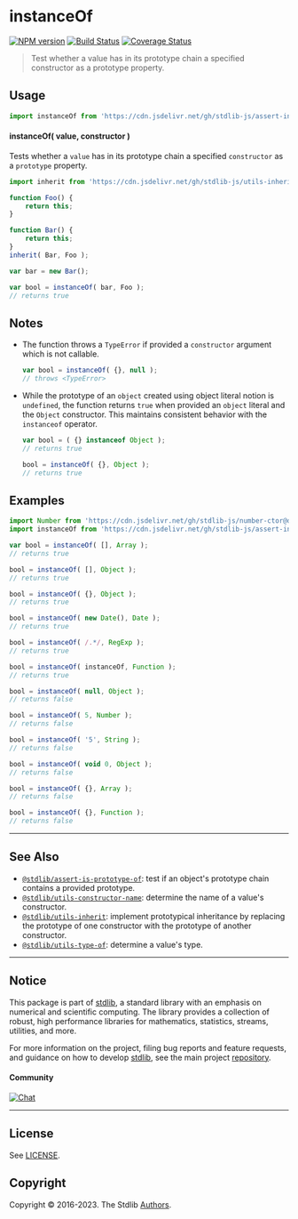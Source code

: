 <!--

@license Apache-2.0

Copyright (c) 2018 The Stdlib Authors.

Licensed under the Apache License, Version 2.0 (the "License");
you may not use this file except in compliance with the License.
You may obtain a copy of the License at

   http://www.apache.org/licenses/LICENSE-2.0

Unless required by applicable law or agreed to in writing, software
distributed under the License is distributed on an "AS IS" BASIS,
WITHOUT WARRANTIES OR CONDITIONS OF ANY KIND, either express or implied.
See the License for the specific language governing permissions and
limitations under the License.

-->

# instanceOf

[![NPM version][npm-image]][npm-url] [![Build Status][test-image]][test-url] [![Coverage Status][coverage-image]][coverage-url] <!-- [![dependencies][dependencies-image]][dependencies-url] -->

> Test whether a value has in its prototype chain a specified constructor as a prototype property.

<section class="intro">

</section>

<!-- /.intro -->



<section class="usage">

## Usage

```javascript
import instanceOf from 'https://cdn.jsdelivr.net/gh/stdlib-js/assert-instance-of@deno/mod.js';
```

#### instanceOf( value, constructor )

Tests whether a `value` has in its prototype chain a specified `constructor` as a `prototype` property.

```javascript
import inherit from 'https://cdn.jsdelivr.net/gh/stdlib-js/utils-inherit@deno/mod.js';

function Foo() {
    return this;
}

function Bar() {
    return this;
}
inherit( Bar, Foo );

var bar = new Bar();

var bool = instanceOf( bar, Foo );
// returns true
```

</section>

<!-- /.usage -->

<section class="notes">

## Notes

-   The function throws a `TypeError` if provided a `constructor` argument which is not callable.

    ```javascript
    var bool = instanceOf( {}, null );
    // throws <TypeError>
    ```

-   While the prototype of an `object` created using object literal notion is `undefined`, the function returns `true` when provided an `object` literal and the `Object` constructor. This maintains consistent behavior with the `instanceof` operator.

    ```javascript
    var bool = ( {} instanceof Object );
    // returns true

    bool = instanceOf( {}, Object );
    // returns true
    ```

</section>

<!-- /.notes -->

<section class="examples">

## Examples

<!-- eslint no-undef: "error" -->

```javascript
import Number from 'https://cdn.jsdelivr.net/gh/stdlib-js/number-ctor@deno/mod.js';
import instanceOf from 'https://cdn.jsdelivr.net/gh/stdlib-js/assert-instance-of@deno/mod.js';

var bool = instanceOf( [], Array );
// returns true

bool = instanceOf( [], Object );
// returns true

bool = instanceOf( {}, Object );
// returns true

bool = instanceOf( new Date(), Date );
// returns true

bool = instanceOf( /.*/, RegExp );
// returns true

bool = instanceOf( instanceOf, Function );
// returns true

bool = instanceOf( null, Object );
// returns false

bool = instanceOf( 5, Number );
// returns false

bool = instanceOf( '5', String );
// returns false

bool = instanceOf( void 0, Object );
// returns false

bool = instanceOf( {}, Array );
// returns false

bool = instanceOf( {}, Function );
// returns false
```

</section>

<!-- /.examples -->

<!-- Section for related `stdlib` packages. Do not manually edit this section, as it is automatically populated. -->

<section class="related">

* * *

## See Also

-   <span class="package-name">[`@stdlib/assert-is-prototype-of`][@stdlib/assert/is-prototype-of]</span><span class="delimiter">: </span><span class="description">test if an object's prototype chain contains a provided prototype.</span>
-   <span class="package-name">[`@stdlib/utils-constructor-name`][@stdlib/utils/constructor-name]</span><span class="delimiter">: </span><span class="description">determine the name of a value's constructor.</span>
-   <span class="package-name">[`@stdlib/utils-inherit`][@stdlib/utils/inherit]</span><span class="delimiter">: </span><span class="description">implement prototypical inheritance by replacing the prototype of one constructor with the prototype of another constructor.</span>
-   <span class="package-name">[`@stdlib/utils-type-of`][@stdlib/utils/type-of]</span><span class="delimiter">: </span><span class="description">determine a value's type.</span>

</section>

<!-- /.related -->

<!-- Section for all links. Make sure to keep an empty line after the `section` element and another before the `/section` close. -->


<section class="main-repo" >

* * *

## Notice

This package is part of [stdlib][stdlib], a standard library with an emphasis on numerical and scientific computing. The library provides a collection of robust, high performance libraries for mathematics, statistics, streams, utilities, and more.

For more information on the project, filing bug reports and feature requests, and guidance on how to develop [stdlib][stdlib], see the main project [repository][stdlib].

#### Community

[![Chat][chat-image]][chat-url]

---

## License

See [LICENSE][stdlib-license].


## Copyright

Copyright &copy; 2016-2023. The Stdlib [Authors][stdlib-authors].

</section>

<!-- /.stdlib -->

<!-- Section for all links. Make sure to keep an empty line after the `section` element and another before the `/section` close. -->

<section class="links">

[npm-image]: http://img.shields.io/npm/v/@stdlib/assert-instance-of.svg
[npm-url]: https://npmjs.org/package/@stdlib/assert-instance-of

[test-image]: https://github.com/stdlib-js/assert-instance-of/actions/workflows/test.yml/badge.svg?branch=main
[test-url]: https://github.com/stdlib-js/assert-instance-of/actions/workflows/test.yml?query=branch:main

[coverage-image]: https://img.shields.io/codecov/c/github/stdlib-js/assert-instance-of/main.svg
[coverage-url]: https://codecov.io/github/stdlib-js/assert-instance-of?branch=main

<!--

[dependencies-image]: https://img.shields.io/david/stdlib-js/assert-instance-of.svg
[dependencies-url]: https://david-dm.org/stdlib-js/assert-instance-of/main

-->

[chat-image]: https://img.shields.io/gitter/room/stdlib-js/stdlib.svg
[chat-url]: https://gitter.im/stdlib-js/stdlib/

[stdlib]: https://github.com/stdlib-js/stdlib

[stdlib-authors]: https://github.com/stdlib-js/stdlib/graphs/contributors

[umd]: https://github.com/umdjs/umd
[es-module]: https://developer.mozilla.org/en-US/docs/Web/JavaScript/Guide/Modules

[deno-url]: https://github.com/stdlib-js/assert-instance-of/tree/deno
[umd-url]: https://github.com/stdlib-js/assert-instance-of/tree/umd
[esm-url]: https://github.com/stdlib-js/assert-instance-of/tree/esm
[branches-url]: https://github.com/stdlib-js/assert-instance-of/blob/main/branches.md

[stdlib-license]: https://raw.githubusercontent.com/stdlib-js/assert-instance-of/main/LICENSE

<!-- <related-links> -->

[@stdlib/assert/is-prototype-of]: https://github.com/stdlib-js/assert-is-prototype-of/tree/deno

[@stdlib/utils/constructor-name]: https://github.com/stdlib-js/utils-constructor-name/tree/deno

[@stdlib/utils/inherit]: https://github.com/stdlib-js/utils-inherit/tree/deno

[@stdlib/utils/type-of]: https://github.com/stdlib-js/utils-type-of/tree/deno

<!-- </related-links> -->

</section>

<!-- /.links -->
